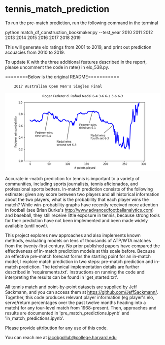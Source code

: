 # tennis_match_prediction

To run the pre-match prediction, run the following command in the terminal

python match_df_construction_bookmaker.py --test_year 2010 2011 2012 2013 2014 2015 2016 2017 2018 2019

This will generate elo ratings from 2001 to 2019, and print out prediction accuacies from 2010 to 2019. 

To update K with the three additional features described in the report, please uncomment the code in rate() in elo_538.py.

========Below is the original README===========

		2017 Australian Open Men's Singles Final
![alt text](samples/federer_nadal_ao_17.png)

Accurate in-match prediction for tennis is important to a variety of communities, including sports journalists, tennis aficionados, and professional sports betters. In-match prediction consists of the following estimate:  given any score between two players and all historical information about the two players, what is the probability that each player wins the match? While win-probability graphs have recently received more attention in football (see Brian Burke's http://www.advancedfootballanalytics.com) and baseball, they still receive little exposure in tennis, because strong tools for their prediction have not been implemented and been made widely available (until now!).

This project explores new approaches and also implements known methods, evaluating models on tens of thousands of ATP/WTA matches from the twenty-first century. No prior published papers have compared the effectiveness of in-match prediction models at this scale before. Because an effective pre-match forecast forms the starting point for an in-match model, I explore match prediction in two steps: pre-match prediction and in-match prediction.  The technical implementation details are further described in 'requirements.txt'.  Instructions on running the code and interpreting the results can be found in 'get_started.txt'.

All tennis match and point-by-point datasets are supplied by Jeff Sackmann, and you can access them at https://github.com/JeffSackmann/. Together, this code produces relevant player information (eg player's elo, serve/return percentages over the past twelve months heading into a match) for any tour-level match from 1968-present. Then, approaches and results are documented in 'pre_match_predictions.ipynb' and 'in_match_predictions.ipynb'.

Please provide attribution for any use of this code.

You can reach me at jacobgollub@college.harvard.edu